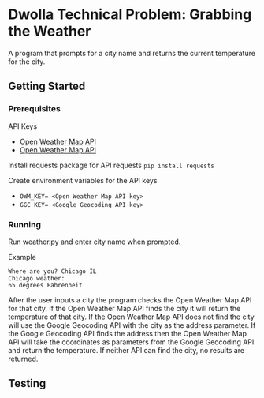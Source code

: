 # Dwolla Technical Problem: Grabbing the Weather
A program that prompts for a city name and returns the current temperature for the city.

## Getting Started
### Prerequisites
API Keys
* [Open Weather Map API](http://openweathermap.org/appid)
* [Open Weather Map API](http://openweathermap.org/appid)

Install requests package for API requests 
```pip install requests```

Create environment variables for the API keys
* ```OWM_KEY= <Open Weather Map API key>```
* ```GGC_KEY= <Google Geocoding API key>```
### Running
Run weather.py and enter city name when prompted.

Example
```
Where are you? Chicago IL 
Chicago weather:
65 degrees Fahrenheit 
```

After the user inputs a city the program checks the Open Weather Map API for that city. If the Open Weather Map API finds the city it will return the temperature of that city. If the Open Weather Map API does not find the city will use the Google Geocoding API with the city as the address parameter. If the Google Geocoding API finds the address then the Open Weather Map API will take the coordinates as parameters from the Google Geocoding API and return the temperature. If neither API can find the city, no results are returned.

## Testing
